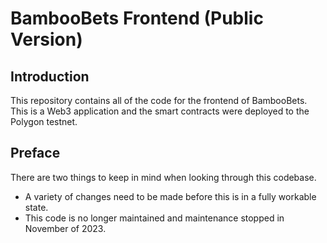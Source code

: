 # BambooBets Frontend (Public Version)

## Introduction
This repository contains all of the code for the frontend of BambooBets. This is a Web3 application and the smart contracts were deployed to the Polygon testnet.

## Preface
There are two things to keep in mind when looking through this codebase.

- A variety of changes need to be made before this is in a fully workable state.
- This code is no longer maintained and maintenance stopped in November of 2023.
